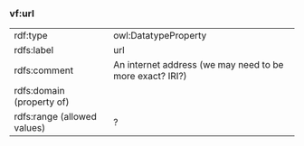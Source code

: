 ### vf:url

<table>
<tr><td>rdf:type</td><td>owl:DatatypeProperty</td></tr>
<tr><td>rdfs:label</td><td>url</td></tr>
<tr><td>rdfs:comment</td><td>An internet address (we may need to be more exact?  IRI?)</td></tr>
<tr><td>rdfs:domain (property of)</td><td></td></tr>
<tr><td>rdfs:range (allowed values)</td><td>?</td></tr>
</table> 